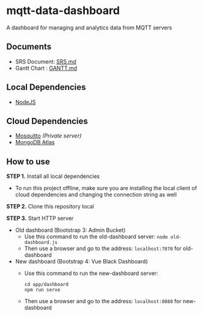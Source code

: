 # mqtt-data-dashboard

A dashboard for managing and analytics data from MQTT servers

## Documents

* SRS Document: [SRS.md](/SRS.md)
* Gantt Chart : [GANTT.md](/GANTT.md)

## Local Dependencies

* [NodeJS](https://nodejs.org)

## Cloud Dependencies

* [Mosquitto](https://mosquitto.org/) *(Private server)*
* [MongoDB Atlas](https://www.mongodb.com/atlas)

## How to use

**STEP 1.** Install all local dependencies

* To run this project offline, make sure you are installing the local client of cloud dependencies and changing the connection string as well

**STEP 2.** Clone this repository local

**STEP 3.** Start HTTP server

* Old dashboard (Bootstrap 3: Admin Bucket)
  * Use this command to run the old-dashboard server: `node old-dashboard.js`
  * Then use a browser and go to the address: `localhost:7070` for old-dashboard
* New dashboard (Bootstrap 4: Vue Black Dashboard)
  * Use this command to run the new-dashboard server:

    ```Terminal/PowerShell
    cd app/dashboard
    npm run serve
    ```

  * Then use a browser and go to the address: `localhost:8080` for new-dashboard
